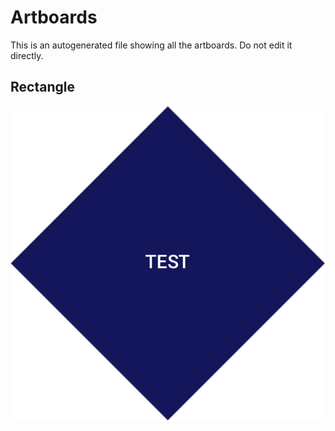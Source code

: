 # Artboards

This is an autogenerated file showing all the artboards. Do not edit it directly.

## Rectangle

![Rectangle](./.exportedArtboards/git-sketch-test/Rectangle.png)

